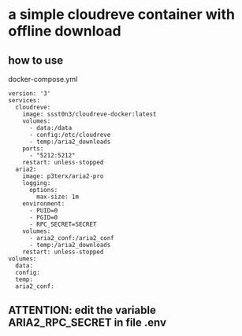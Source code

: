 # a simple cloudreve container with offline download

## how to use
docker-compose.yml
```
version: '3'
services:
  cloudreve:
    image: ssst0n3/cloudreve-docker:latest
    volumes:
      - data:/data
      - config:/etc/cloudreve
      - temp:/aria2_downloads
    ports:
      - "5212:5212"
    restart: unless-stopped
  aria2:
    image: p3terx/aria2-pro
    logging:
      options:
        max-size: 1m
    environment:
      - PUID=0
      - PGID=0
      - RPC_SECRET=SECRET
    volumes:
      - aria2_conf:/aria2_conf
      - temp:/aria2_downloads
    restart: unless-stopped
volumes:
  data:
  config:
  temp:
  aria2_conf:
```

## ATTENTION: edit the variable ARIA2_RPC_SECRET in file .env